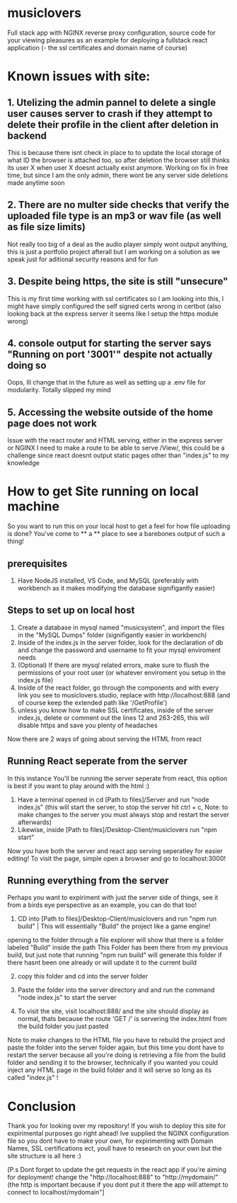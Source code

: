 # musiclovers
Full stack app with NGINX reverse proxy configuration, source code for your viewing pleasures as an example for deploying a fullstack react application (- the ssl certificates and domain name of course)


# Known issues with site:

## 1. Utelizing the admin pannel to delete a single user causes server to crash if they attempt to delete their profile in the client after deletion in backend

This is because there isnt check in place to to update the local storage of what ID the browser is attached too, so after deletion the browser still thinks its user X when user X doesnt actually exist anymore. Working on fix in free time, but since I am the only admin, there wont be any server side deletions made anytime soon

## 2. There are no multer side checks that verify the uploaded file type is an mp3 or wav file (as well as file size limits)

Not really too big of a deal as the audio player simply wont output anything, this is just a portfolio project afterall but I am working on a solution as we speak just for aditional security reasons and for fun


## 3. Despite being https, the site is still "unsecure" 

This is my first time working with ssl certificates so I am looking into this, I might have simply configured the self signed certs wrong in certbot (also looking back at the express server it seems like I setup the https module wrong) 

## 4. console output for starting the server says "Running on port '3001'" despite not actually doing so

Oops, Ill change that in the future as well as setting up a .env file for modularity. Totally slipped my mind

## 5. Accessing the website outside of the home page does not work 

Issue with the react router and HTML serving, either in the express server or NGINX I need to make a route to be able to serve /View/, this could be a challenge since react doesnt output static pages other than "index.js" to my knowledge


# How to get Site running on local machine

So you want to run this on your local host to get a feel for how file uploading is done? You've come to ** a ** place to see a barebones output of such a thing!

## prerequisites

1. Have NodeJS installed, VS Code, and MySQL (preferably with workbench as it makes modifying the database signifigantly easier)

## Steps to set up on local host 

1. Create a database in mysql named "musicsystem", and import the files in the "MySQL Dumps" folder (signifigantly easier in workbench) 
2. Inside of the index.js in the server folder, look for the declaration of db and change the password and username to fit your mysql enviroment needs
3. (Optional) If there are mysql related errors, make sure to flush the permissions of your root user (or whatever enviroment you setup in the index.js file) 
4. Inside of the react folder, go through the components and with every link you see to musiclovers.studio, replace with http://localhost:888 (and of course keep the extended path like '/GetProfile')
5. unless you know how to make SSL certificates, inside of the server index.js, delete or comment out the lines 12 and 263-265, this will disable https and save you plenty of headaches

Now there are 2 ways of going about serving the HTML from react 

## Running React seperate from the server

In this instance You'll be running the server seperate from react, this option is best if you want to play around with the html :) 

1. Have a terminal opened in cd [Path to files]/Server and run "node index.js" (this will start the server, to stop the server hit ctrl + c, Note: to make changes to the server you must always stop and restart the server afterwards)
2. Likewise, inside [Path to files]/Desktop-Client/musiclovers run "npm start"

Now you have both the server and react app serving seperatley for easier editing! To visit the page, simple open a browser and go to localhost:3000! 

## Running everything from the server 

Perhaps you want to expiriment with just the server side of things, see it from a birds eye perspective as an example, you can do that too! 

1. CD into [Path to files]/Desktop-Client/musiclovers and run "npm run build" | This will essentially "Build" the project like a game engine! 

opening to the folder through a file explorer will show that there is a folder labeled "Build" inside the path
This Folder has been there from my previous build, but just note that running "npm run build" will generate this folder if there hasnt been one already or will update it to the current build

2. copy this folder and cd into the server folder 

3. Paste the folder into the server directory and and run the command "node index.js" to start the server 

4. To visit the site, visit localhost:888/ and the site should display as normal, thats because the route 'GET /' is servering the index.html from the build folder you just pasted 


Note to make changes to the HTML file you have to rebuild the project and paste the folder into the server folder again, but this time you dont have to restart the server because all you're doing is retrieving a file from the build folder and sending it to the browser, technically if you wanted you could inject any HTML page in the build folder and it will serve so long as its called "index.js" !


# Conclusion 

Thank you for looking over my repository! If you wish to deploy this site for expirimental purposes go right ahead! Ive supplied the NGINX configuration file so you dont have to make your own, for expirimenting with Domain Names, SSL certifications ect, youll have to research on your own but the site structure is all here :) 

[P.s Dont forget to update the get requests in the react app if you're aiming for deployment! change the "http://localhost:888" to "http://mydomain/" (the http is important because if you dont put it there the app will attempt to connect to localhost/mydomain"] 
